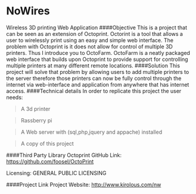 # NoWires
Wireless 3D printing Web Application
####Objective
This is a project that can be seen as an extension of Octoprint. Octorint is a tool that allows a user to wirelessly print using an easy and simple web interface. The problem with Octoprint is it does not allow for control of multiple 3D printers. Thus I introduce you to OctoFarm. OctoFarm is a neatly packaged web interface that builds upon Octoprint to provide support for controlling multiple printers at many different remote locations. 
####Solution
This project will solve that problem by allowing users to add multiple printers to the server therefore those printers can now be fully control through the internet via web-interface and application from anywhere that has internet access. 
####Technical details
In order to replicate this project the user needs:
> A 3d printer

> Rassberry pi

> A Web server with (sql,php,jquery and appache) installed 

> A copy of this project 

####Third Party Library
Octoprint
GitHub Link: https://github.com/foosel/OctoPrint

Licensing:   GENERAL PUBLIC LICENSING

####Project Link
Project Website: http://www.kirolous.com/nw


